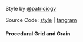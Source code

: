 Style by [@patriciogv](https://twitter.com/patriciogv)

Source Code: [style](http://tangrams.github.io/tangram-play/?style=https://rawgit.com/tangrams/tangram-sandbox/gh-pages/styles/grain.yaml#17.125/40.70463/-74.01009) | [tangram](https://github.com/tangrams/tangram)

#### Procedural Grid and Grain

<a href="code.html#shaders/fine-grid.frag"><canvas class="canvas" data-fragment-url="shaders/fine-grid.frag" width="200px" height="200px"></canvas></a>
